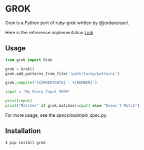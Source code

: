 GROK
====

Grok is a Python port of ruby-grok written by @jordansissel.

Here is the refrerence implementation [Link](https://github.com/jordansissel/ruby-grok)

Usage
-----

```python
from grok import Grok

grok = Grok()
grok.add_patterns_from_file('/path/to/my/patterns')

grok.compile('%{GREEDYDATA} - %{NUMBER}')

input = "My Fancy Input 9999"

print(input)
print("Matches" if grok.matches(input) else "Doens't Match")
```

For more usage, see the _specs/example_spec.py_.

Installation
------------

```bash
$ pip install grok
```

